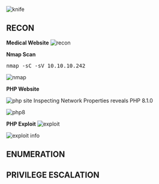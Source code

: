 ![knife](https://user-images.githubusercontent.com/66635295/183265217-40705451-47ef-47ea-ab35-e26165b77ea1.png)

**RECON**
---
**Medical Website** 
![recon](https://user-images.githubusercontent.com/66635295/185769120-78ab97a6-f512-4208-880a-3c05f2264f0d.png)

**Nmap Scan**
<pre>nmap -sC -sV 10.10.10.242</pre>
![nmap](https://user-images.githubusercontent.com/66635295/185769407-f6fd4c5b-cc7c-4ab8-b531-6e88f3b1e6bd.png)

**PHP Website**

![php site](https://user-images.githubusercontent.com/66635295/185770395-1da8cbb3-7ce3-4c36-8c2e-8103db704f6c.png)
Inspecting Network Properties reveals PHP 8.1.0

![php8](https://user-images.githubusercontent.com/66635295/185770435-9126406a-dd13-418f-87da-95be53733ccf.png)

**PHP Exploit**
![exploit](https://user-images.githubusercontent.com/66635295/185770641-fa1b43d7-afe9-4069-851a-d3b633694832.png)

![exploit info](https://user-images.githubusercontent.com/66635295/185770464-7a2eba76-ab51-4165-b925-18a0448de67f.png)

**ENUMERATION**
---




**PRIVILEGE ESCALATION**
---
